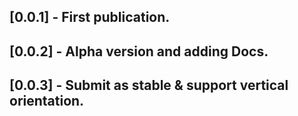 ## [0.0.1] - First publication.
## [0.0.2] - Alpha version and adding Docs.
## [0.0.3] - Submit as stable & support vertical orientation.
